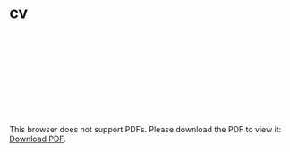# cv

<object data="files/SamuelLeonelCV.pdf" type="application/pdf" width="100%" height="100%">
    <embed src="files/SamuelLeonelCV.pdf">
        <p>
        This browser does not support PDFs. Please download the PDF to view it: <a href="files/SamuelLeonelCV.pdf">Download PDF</a>.
        </p>
    </embed>
</object>

